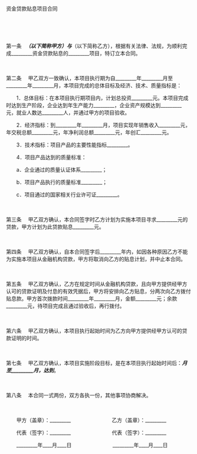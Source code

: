 



资金贷款贴息项目合同



 

　　

　　

第一条
　_________（以下简称甲方）与_________（以下简称乙方），根据有关法律、法规，为顺利完成_________资金贷款贴息的_________项目，特订立本合同。

　　

第二条
　甲乙双方一致确认，本项目执行期为自_________年_________月至_________年_________月，本项目完成的总体目标及经济、技术、质量指标是：

　　1．总体目标：在本项目执行期项目内，计划总投资_________元。本项目完成时达到生产阶段，企业达到年生产能力_________，企业资产规模达到_________元，就业人数达_________人，并通过甲方的项目验收。

　　2．经济指标：到_________年_________月，项目实现年销售收入_________元，年交税总额_________元，年净利润总额_________元，年创汇_________元。

　　3．技术指标：项目产品的主要性能指标_________。

　　4．项目产品达到的质量标准：

　　a．企业通过的质量认证体系_________；

　　b．项目产品执行的质量标准_________；

　　c．项目通过的国家相关行业许可证_________。

　　

第三条
　甲乙双方确认，本合同签字时乙方计划为实施本项目寻求_________元的贷款，甲方计划为此贷款贴息_________元。

　　

第四条
　甲乙双方确认，自本合同签字后_________年内，如因各种原因乙方不能为实施本项目从金融机构贷款，甲方将取消向乙方的贴息计划，并中止本合同。

　　

第五条
　甲乙双方确认，乙方在规定时间从金融机构贷款，且向甲方提供经甲方认可的贷款证明及付息的有效凭据后，甲方将安排向乙方贴息，分两次向乙方拨付贴息款。甲方首次拨款时间_________年_________月，金额_________元；余款_________元，待项目完成且通过验收后，再行拨付。

　　

第六条
　甲乙双方确认，本项目执行起始时间为乙方向甲方提供经甲方认可的贷款证明的时间。

　　

第七条
　甲乙双方确认，本项目实施阶段目标，是在本项目执行起始时间后：_________月至_________月，达到_________。

　　

第八条
　本合同一式两份，双方各执一份，其他事项协商解决。　

　　　

　　甲方（盖章）：_________　　　　　　　　乙方（盖章）：_________　　

　　代表（签字）：_________　　　　　　　　代表（签字）：_________　　

　　_________年____月____日　　　　　　　　_________年____月____日